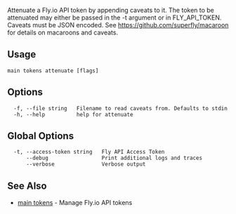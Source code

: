 Attenuate a Fly.io API token by appending caveats to it. The
				token to be attenuated may either be passed in the -t argument
				or in FLY_API_TOKEN. Caveats must be JSON encoded. See
				https://github.com/superfly/macaroon for details on
				macaroons and caveats.

## Usage
~~~
main tokens attenuate [flags]
~~~

## Options

~~~
  -f, --file string   Filename to read caveats from. Defaults to stdin
  -h, --help          help for attenuate
~~~

## Global Options

~~~
  -t, --access-token string   Fly API Access Token
      --debug                 Print additional logs and traces
      --verbose               Verbose output
~~~

## See Also

* [main tokens](/docs/flyctl/main-tokens/)	 - Manage Fly.io API tokens

